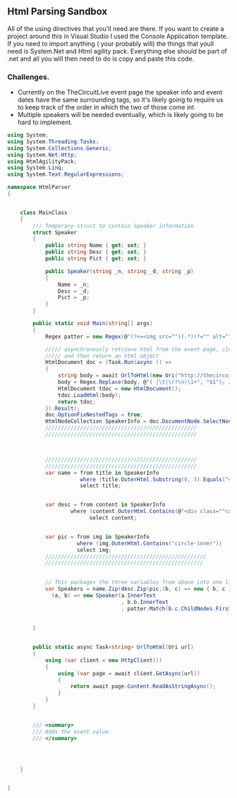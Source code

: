 ## Html Parsing Sandbox

All of the using directives that you'll need are there. If you want to create a project around this in Visual Studio I used the Console Application template. If you need to import anything ( your probably will) the things that youll need is System.Net and Html agility pack. Everything else should be part of .net and all you will then need to do is copy and paste this code.

### Challenges.

  * Currently on the TheCircuitLive event page the speaker info and event dates have the same surrounding tags, so it's likely going to require us to keep track of the order in which the two of those come int
  * Multiple speakers will be needed eventually, which is likely going to be hard to implement.

```csharp
using System;
using System.Threading.Tasks;
using System.Collections.Generic;
using System.Net.Http;
using HtmlAgilityPack;
using System.Linq;
using System.Text.RegularExpressions;

namespace HtmlParser
{


	class MainClass
	{
		/// Temporary struct to contain Speaker information
		struct Speaker
		{
			public string Name { get; set; }
			public string Desc { get; set; }
			public string Pict { get; set; }

			public Speaker(string _n, string _d, string _p)
			{
				Name = _n;
				Desc = _d;
				Pict = _p;
			}
		}

		public static void Main(string[] args)
		{
			Regex patter = new Regex(@"(?<=<img src="")(.*)(?="" alt="""")");

			///// asynchronously retrieve html from the event page, clean up excess white space tabs and newlines 
			///// and then return an html object
			HtmlDocument doc = (Task.Run(async () =>
			{
				string body = await UrlToHtml(new Uri("http://thecircuitlive.com/index.php/events/"));
				body = Regex.Replace(body, @"( |\t|\r?\n)\1+", "$1"); // help from stackoverflow
				HtmlDocument tdoc = new HtmlDocument();
				tdoc.LoadHtml(body);
				return tdoc;
			}).Result);
			doc.OptionFixNestedTags = true;
			HtmlNodeCollection SpeakerInfo = doc.DocumentNode.SelectNodes("//h3[@class='caption-title']|//div[@class='caption']|//div//div[@class='circle-inner']");
			////////////////////////////////////////////////
			////////////////////////////////////////////////



			////////////////////////////////////////////////
			////////////////////////////////////////////////
			var name = from title in SpeakerInfo
					   where (title.OuterHtml.Substring(0, 3).Equals("<h3"))
					   select title;


			var desc = from content in SpeakerInfo
					where (content.OuterHtml.Contains(@"<div class=""caption"">"))
					 	  select content;


			var pic = from img in SpeakerInfo
					  where (img.OuterHtml.Contains("circle-inner"))
					  select img;
			///////////////////////////////////////////////////
			//////////////////////////////////////////////////
			 

			// This packages the three variables from above into one list of Speakers.
			var Speakers = name.Zip(desc.Zip(pic,(b, c) => new { b, c }),
			  (a, b) => new Speaker(a.InnerText
			                        , b.b.InnerText
			                        , patter.Match(b.c.ChildNodes.First().InnerHtml).Value));
			

		}

		 
		public static async Task<string> UrlToHtml(Uri url)
		{
			using (var client = new HttpClient())
		 	{
				using (var page = await client.GetAsync(url))
				{
					return await page.Content.ReadAsStringAsync();
				}
			}
		}


		/// <summary>
		/// Adds the event value.
		/// </summary>




	}


}
```

